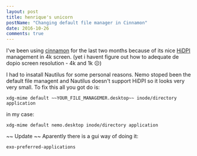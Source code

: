 ```yaml
---
layout: post
title: henrique's unicorn
postName: "Changing default file manager in Cinnamon"
date: 2016-10-26
comments: true
---
```

I've been using [cinnamon](https://github.com/linuxmint/Cinnamon) for the last two months because of its nice [HiDPI](https://wiki.archlinux.org/index.php/HiDPI) management in 4k screen. (yet i havent figure out how to adequate de dopio screen resolution - 4k and 1k ☹)

I had to insatall Nautilus for some personal reasons. Nemo stoped been the default file managent and Nautilus doesn't support HiDPI so it looks very very small. To fix this all you got do is:

```
xdg-mime default ~~YOUR_FILE_MANAGEMER.desktop~~ inode/directory application
```

in my case:

```
xdg-mime default nemo.desktop inode/directory application
```

~~ Update ~~
Aparently there is a gui way of doing it:

```
exo-preferred-applications
```

